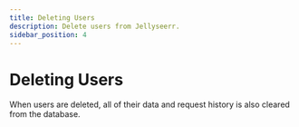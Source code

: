 ```yaml
---
title: Deleting Users
description: Delete users from Jellyseerr.
sidebar_position: 4
---
```


# Deleting Users

When users are deleted, all of their data and request history is also cleared from the database.
